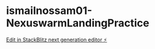# ismailnossam01-NexuswarmLandingPractice

[Edit in StackBlitz next generation editor ⚡️](https://stackblitz.com/~/github.com/ismailnossam01/ismailnossam01-NexuswarmLandingPractice)